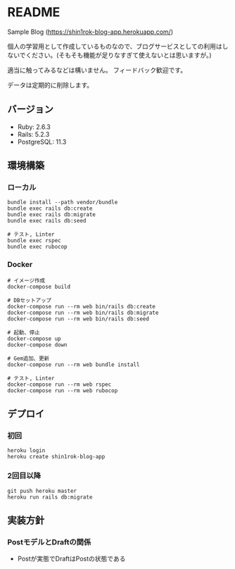 # README

Sample Blog (https://shin1rok-blog-app.herokuapp.com/)

個人の学習用として作成しているものなので、ブログサービスとしての利用はしないでください。(そもそも機能が足りなすぎて使えないとは思いますが。)

適当に触ってみるなどは構いません。
フィードバック歓迎です。

データは定期的に削除します。

## バージョン
- Ruby: 2.6.3
- Rails: 5.2.3
- PostgreSQL: 11.3

## 環境構築
### ローカル
```
bundle install --path vendor/bundle
bundle exec rails db:create
bundle exec rails db:migrate
bundle exec rails db:seed

# テスト, Linter
bundle exec rspec
bundle exec rubocop
```

### Docker
```
# イメージ作成
docker-compose build

# DBセットアップ
docker-compose run --rm web bin/rails db:create
docker-compose run --rm web bin/rails db:migrate
docker-compose run --rm web bin/rails db:seed

# 起動、停止
docker-compose up
docker-compose down

# Gem追加、更新
docker-compose run --rm web bundle install

# テスト, Linter
docker-compose run --rm web rspec
docker-compose run --rm web rubocop
```

## デプロイ
### 初回
```
heroku login
heroku create shin1rok-blog-app
```

### 2回目以降
```
git push heroku master
heroku run rails db:migrate
```

## 実装方針
### PostモデルとDraftの関係
- Postが実態でDraftはPostの状態である

